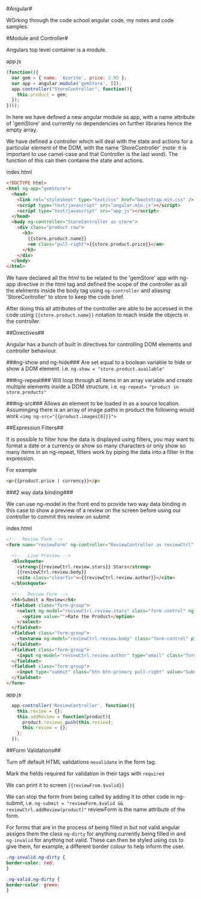 #Angular#

WOrking through the code school angular code, my notes and code samples.

#Module and Controller#

Angulars top level container is a module.

app.js
```js
(function(){
  var gem = { name: 'Azurite', price: 2.95 };
  var app = angular.module('gemStore', []);
  app.controller("StoreController", function(){
    this.product = gem;
  });
})();
```
In here we have defined a new angular module as app, with a name attribute of 'gemStore' and currently no dependencies on further libraries hence the empty array.

We have defined a controller which will deal with the state and actions for a particular element of the DOM, with the name 'StoreController' (note: it is important to use camel-case and that Controller is the last word). The function of this can then containe the state and actions.

index.html
```html
<!DOCTYPE html>
<html ng-app="gemStore">
  <head>
    <link rel="stylesheet" type="text/css" href="bootstrap.min.css" />
    <script type="text/javascript" src="angular.min.js"></script>
    <script type="text/javascript" src="app.js"></script>
  </head>
  <body ng-controller="StoreController as store">
    <div class="product row">
      <h3>
        {{store.product.name}}
        <em class="pull-right">{{store.product.price}}</em>
      </h3>
    </div>
  </body>
</html>
```
We have declared all the html to be related to the 'gemStore' app with ng-app directive in the html tag and defined the scope of the controller as all the elelments inside the body tag using `ng-controller` and aliasing 'StoreController' to store to keep the code brief.

After doing this all attributes of the controller are able to be accessed in the code using `{{store.product.name}}` notation to reach inside the objects in the controller.

##Directives##

Angular has a bunch of built in directives for controlling DOM elements and controller behaviour.

###ng-show and ng-hide###
Are set equal to a boolean variable to hide or show a DOM element. i.e. `ng-show = "store.product.available"`

###ng-repeat###
Will loop through all items in an array variable and create multiple elements inside a DOM structure.
i.e. `ng-repeat= "product in store.products"`

###ng-src###
Allows an element to be loaded in as a source location. Assuminging there is an array of image paths in product the following would work `<img ng-src="{{product.images[0]}}">`

##Expression Filters##

It is possible to filter how the data is displayed using filters, you may want to format a date or a currency or show so many characters or only show so many items in an ng-repeat, filters work by piping the data into a filter in the expression.

For example
```html
<p>{{product.price | currency}}</p>
```

###2 way data binding###

We can use ng-model in the front end to provide two way data binding in this case to show a preview of a review on the screen before using our controller to commit this review on submit

index.html
```html
<!--  Review Form -->
<form name="reviewForm" ng-controller="ReviewController as reviewCtrl" ng-submit="reviewCtrl.addReview(product)">

  <!--  Live Preview -->
  <blockquote>
    <strong>{{reviewCtrl.review.stars}} Stars</strong>
    {{reviewCtrl.review.body}}
    <cite class="clearfix">—{{reviewCtrl.review.author}}</cite>
  </blockquote>

  <!--  Review Form -->
  <h4>Submit a Review</h4>
  <fieldset class="form-group">
    <select ng-model="reviewCtrl.review.stars" class="form-control" ng-options="stars for stars in [5,4,3,2,1]" title="Stars">
      <option value="">Rate the Product</option>
    </select>
  </fieldset>
  <fieldset class="form-group">
    <textarea ng-model="reviewCtrl.review.body" class="form-control" placeholder="Write a short review of the product..." title="Review"></textarea>
  </fieldset>
  <fieldset class="form-group">
    <input ng-model="reviewCtrl.review.author" type="email" class="form-control" placeholder="jimmyDean@example.org" title="Email" />
  </fieldset>
  <fieldset class="form-group">
    <input type="submit" class="btn btn-primary pull-right" value="Submit Review" />
  </fieldset>
</form>
```
app.js
```js
  app.controller('ReviewController', function(){
    this.review = {};
    this.addReview = function(product){
      product.reviews.push(this.review);
      this.review = {};
    };
  });
```

##Form Validations##

Turn off default HTML validations `novalidate` in the form tag.

Mark the fields required for validation in their tags with `required`

We can print it to screen `{{reviewFrom.$valid}}`

We can stop the form from being called by adding it to other code in ng-submit, i.e. `ng-submit = "reviewForm.$valid && reviewCtrl.addReview(product)"` reviewForm is the name attribute of the form.

For forms that are in the process of being filled in but not valid angular assigns them the class `ng-dirty` for anything currently being filled in and `ng-invalid` for anything not valid. These can then be styled using css to give them, for example, a different border colour to help inform the user.

```css
.ng-invalid.ng-dirty {
border-color: red;
}

.ng-valid.ng-dirty {
border-color: green;
}
```
